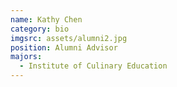 ```yaml
---
name: Kathy Chen
category: bio
imgsrc: assets/alumni2.jpg
position: Alumni Advisor
majors:
  - Institute of Culinary Education
---
```

